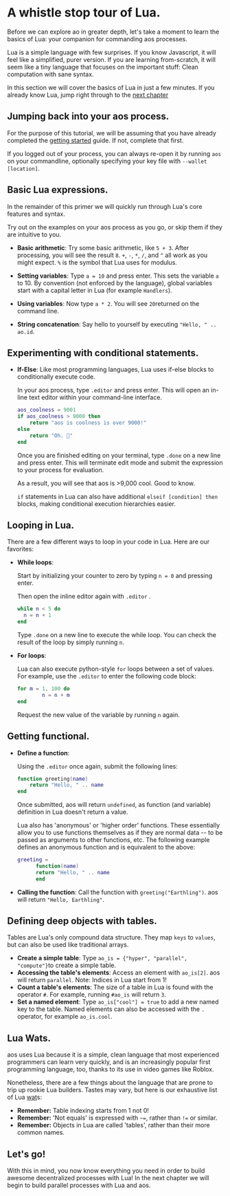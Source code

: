 # A whistle stop tour of Lua.

Before we can explore ao in greater depth, let's take a moment to learn the basics of Lua: your companion for commanding aos processes.

Lua is a simple language with few surprises. If you know Javascript, it will feel like a simplified, purer version. If you are learning from-scratch, it will seem like a tiny language that focuses on the important stuff: Clean computation with sane syntax.

In this section we will cover the basics of Lua in just a few minutes. If you already know Lua, jump right through to the [next chapter]()

## Jumping back into your aos process.

For the purpose of this tutorial, we will be assuming that you have already completed the [getting started](/welcome/getting-started) guide. If not, complete that first.

If you logged out of your process, you can always re-open it by running `aos` on your commandline, optionally specifying your key file with `--wallet [location]`.

## Basic Lua expressions.

In the remainder of this primer we will quickly run through Lua's core features and syntax.

Try out on the examples on your aos process as you go, or skip them if they are intuitive to you.

- **Basic arithmetic**: Try some basic arithmetic, like `5 + 3`. After processing, you will see the result `8`. `+`, `-`, `*`, `/`, and `^` all work as you might expect. `%` is the symbol that Lua uses for modulus.
- **Setting variables**: Type `a = 10` and press enter. This sets the variable `a` to 10. By convention (not enforced by the language), global variables start with a capital letter in Lua (for example `Handlers`).

- **Using variables**: Now type `a * 2`. You will see `20`returned on the command line.
- **String concatenation**: Say hello to yourself by executing `"Hello, " .. ao.id`.

## Experimenting with conditional statements.

- **If-Else**: Like most programming languages, Lua uses if-else blocks to conditionally execute code.

  In your aos process, type `.editor` and press enter. This will open an in-line text editor within your command-line interface.

  ```lua
  aos_coolness = 9001
  if aos_coolness > 9000 then
      return "aos is coolness is over 9000!"
  else
      return "Oh. 🤷"
  end
  ```

  Once you are finished editing on your terminal, type `.done` on a new line and press enter. This will terminate edit mode and submit the expression to your process for evaluation.

  As a result, you will see that aos is >9,000 cool. Good to know.

  `if` statements in Lua can also have additional `elseif [condition] then` blocks, making conditional execution hierarchies easier.

## Looping in Lua.

There are a few different ways to loop in your code in Lua. Here are our favorites:

- **While loops**:

  Start by initializing your counter to zero by typing `n = 0` and pressing enter.

  Then open the inline editor again with `.editor` .

  ```lua
  while n < 5 do
    n = n + 1
  end
  ```

  Type `.done` on a new line to execute the while loop. You can check the result of the loop by simply running `n`.

- **For loops**:

  Lua can also execute python-style `for` loops between a set of values. For example, use the `.editor` to enter the following code block:

  ```lua
  for m = 1, 100 do
          n = n + m
  end
  ```

  Request the new value of the variable by running `n` again.

## Getting functional.

- **Define a function**:

  Using the `.editor` once again, submit the following lines:

  ```lua
  function greeting(name)
      return "Hello, " .. name
  end
  ```

  Once submitted, aos will return `undefined`, as function (and variable) definition in Lua doesn't return a value.

  Lua also has 'anonymous' or 'higher order' functions. These essentially allow you to use functions themselves as if they are normal data -- to be passed as arguments to other functions, etc. The following example defines an anonymous function and is equivalent to the above:

  ```lua
  greeting =
  		function(name)
      	return "Hello, " .. name
  		end
  ```

- **Calling the function**: Call the function with `greeting("Earthling")`. aos will return `"Hello, Earthling"`.

## Defining deep objects with tables.

Tables are Lua's only compound data structure. They map `keys` to `values`, but can also be used like traditional arrays.

- **Create a simple table**: Type `ao_is = {"hyper", "parallel", "compute"}`to create a simple table.
- **Accessing the table's elements**: Access an element with `ao_is[2]`. aos will return `parallel`. Note: Indices in Lua start from 1!
- **Count a table's elements**: The size of a table in Lua is found with the operator `#`. For example, running `#ao_is` will return `3`.
- **Set a named element**: Type `ao_is["cool"] = true` to add a new named key to the table. Named elements can also be accessed with the `.` operator, for example `ao_is.cool`.

## Lua Wats.

aos uses Lua because it is a simple, clean language that most experienced programmers can learn very quickly, and is an increasingly popular first programming language, too, thanks to its use in video games like Roblox.

Nonetheless, there are a few things about the language that are prone to trip up rookie Lua builders. Tastes may vary, but here is our exhaustive list of Lua [wat](https://www.destroyallsoftware.com/talks/wat)s:

- **Remember:** Table indexing starts from 1 not 0!
- **Remember:** 'Not equals' is expressed with `~=`, rather than `!=` or similar.
- **Remember:** Objects in Lua are called 'tables', rather than their more common names.

## Let's go!

With this in mind, you now know everything you need in order to build awesome decentralized processes with Lua! In the next chapter we will begin to build parallel processes with Lua and aos.

